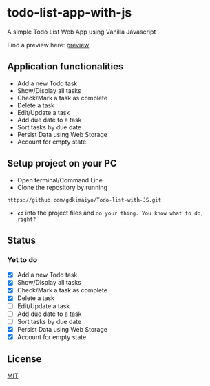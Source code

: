 # todo-list-app-with-js

A simple Todo List Web App using Vanilla Javascript

Find a preview here: [preview](https://gdkimaiyo.github.io/todo-list-app-with-js/)

## Application functionalities

- Add a new Todo task
- Show/Display all tasks
- Check/Mark a task as complete
- Delete a task
- Edit/Update a task
- Add due date to a task
- Sort tasks by due date
- Persist Data using Web Storage
- Account for empty state.

## Setup project on your PC

- Open terminal/Command Line
- Clone the repository by running

```
https://github.com/gdkimaiyo/Todo-list-with-JS.git
```

- **`cd`** into the project files and ```do your thing. You know what to do, right?```


## Status
### Yet to do

- [x] Add a new Todo task
- [x] Show/Display all tasks
- [x] Check/Mark a task as complete
- [x] Delete a task
- [ ] Edit/Update a task
- [ ] Add due date to a task
- [ ] Sort tasks by due date
- [x] Persist Data using Web Storage
- [x] Account for empty state

## License

[MIT](https://github.com/gdkimaiyo/Todo-list-with-JS/blob/master/LICENSE)
